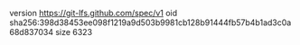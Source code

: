 version https://git-lfs.github.com/spec/v1
oid sha256:398d38453ee098f1219a9d503b9981cb128b91444fb57b4b1ad3c0a68d837034
size 6323
